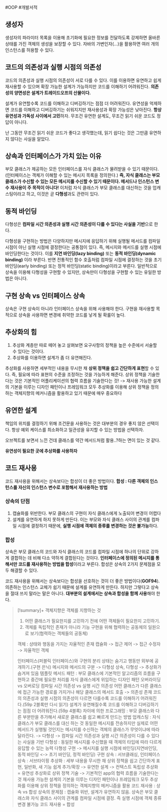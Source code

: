 #OOP #개발서적 

## 생성자
생성자의 파라미터 목록을 이용해 초기화에 필요한 정보를 전달하도록 강제하면 올바른 상태를 가진 객체의 생성을 보장할 수 있다. 자바의 가변인자(...)을 활용하면 여러 개의 인스턴스를 허용할 수 있다.

## 코드의 의존성과 실행 시점의 의존성
코드의 의존성과 실행 시점의 의존성이 서로 다를 수 있다. 이를 이용하면 유연하고 쉽게 재사용할 수 있으며 확장 가능한 설계가 가능하지만 코드를 이해하기 어려워진다.
**의존성의 양면성은 설계가 트레이드오프의 산물이다.**

설계가 유연할수록 코드를 이해하고 디버깅하기는 점점 더 어려워진다.
유연성을 억제하면 코드를 이해하고 디버깅하기는 쉬워지지만 재사용성과 확장 가능성은 낮아진다.
**항상 유연성과 가독성 사이에서 고민**하자.
무조건 유연한 설계도, 무조건 읽기 쉬운 코드도 정답이 아니다.

난 그동안 무조건 읽기 쉬운 코드가 좋다고 생각했는데, 읽기 쉽다는 것은 그만큼 유연하지 않다는 사실을 알았다.

## 상속과 인터페이스가 가치 있는 이유
부모 클래스가 제공하는 모든 인터페이스를 자식 클래스가 물려받을 수 있기 때문이다. (인터페이스는 객체가 이해할 수 있는 메시지 목록을 정의한다.)
**즉, 자식 클래스는 부모 클래스가 수신할 수 있는 모든 메시지를 수신할 수 있기 때문이다. 메서드나 인스턴스 변수 재사용이 주 목적이 아니다!**  이처럼 자식 클래스가 부모 클래스를 대신하는 것을 업캐스팅이라고 하고, 이것은 곧 **다형성**과도 관련이 있다. 

## 동적 바인딩
다형성은 **컴파일 시간 의존성과 실행 시간 의존성이 다를 수 있다는 사실을 기반**으로 한다.

다형성을 구현하는 방법은 다양하지만 메시지에 응답하기 위해 실행될 메서드를 컴파일 시점이 아닌 실행 시점에 결정한다는 공통점이 있다. 즉, 메시지와 메서드를 실행 시점에 바인딩한다는 것이다. 이를 **지연 바인딩(lazy binding)** 또는 **동적 바인딩(dynamic binding)** 이라 부른다. 반면 전통적인 함수 호출처럼 컴파일 시점에 결정하는 것을 초기 바인딩(early binding) 또는 정적 바인딩(static binding)이라고 부른다.
일반적으로 상속을 이용해 다형성을 구현할 수 있지만, 상속만이 다형성을 구현할 수 있는 유일한 방법은 아니다.

## 구현 상속 vs 인터페이스 상속
상속은 구현 상속이 아니라 인터페이스 상속을 위해 사용해야 한다.
구현을 재사용할 목적으로 상속을 사용하면 변경에 취약한 코드를 낳게 될 확룰이 높다.

## 추상화의 힘
1. 추상화 계층만 따로 떼어 놓고 살펴보면 요구사항의 정책을 높은 수준에서 서술할 수 있다는 것이다.
2. 추상화를 이용하면 설계가 좀 더 유연해진다.

추상화를 사용하면 세부적인 내용을 무시한 채 **상위 정책을 쉽고 간단하게 표현**할 수 있다. 즉, 필요에 따라 표현의 수준을 조정하는 것을 가능하게 해준다. 상위 정책을 기술한다는 것은 기본적인 어플리케이션의 협력 흐름을 기술한다는 것!
-> 재사용 가능한 설계의 기본을 이루는 디자인 패턴이나 프레임워크 모두 추상화를 이용해 상위 정책을 정의하는 객체지향의 메커니즘을 활용하고 있기 때문에 매우 중요하다

## 유연한 설계
책임의 위치를 결정하기 위해 조건문을 사용하는 것은 대부분의 경우 좋지 않은 선택이다. 항상 예외 케이스를 최소화하고 일관성을 유지할 수 있는 방법을 선택하자.

오브젝트를 보면서 느낀 건데 클래스를 약간 메서드처럼 활용..?하는 면이 있는 것 같다.

**유연성이 필요한 곳에 추상화를 사용하자**

## 코드 재사용
코드 재사용을 위해서는 상속보다는 합성이 더 좋은 방법이다.
**합성 : 다른 객체의 인스턴스를 자신의 인스턴스 변수로 포함해서 재사용하는 방법**

### 상속의 단점
1. 캡슐화를 위반한다. 부모 클래스의 구현이 자식 클래스에게 노출되어 변경이 어렵다
2. 설계를 유연하게 하지 못하게 만든다. 이는 부모와 자식 클래스 사이의 관계를 컴파일 시점에 결정하기 때문에, **실행 시점에 객체의 종류를 변경하는 것은 불가능**하다.

### 합성
상속은 부모 클래스의 코드와 자식 클래스의 코드를 컴파일 시점에 하나의 단위로 강하게 결합하는 데 비해 다소 약하게 결합된다는 것이다.
**인터페이스에 정의된 메시지를 통해서만 코드를 재사용하는 방법을 합성**이라고 부른다.
합성은 상속의 2가지 문제점을 모두 해결할 수 있다.

코드 재사용을 위해서는 상속보다는 합성을 선호하는 것이 더 좋은 방법이다(**GOF94**). 의존하는 인스턴스 교체가 쉽기 때문에 설계를 유연하게 만든다.
하지만 그렇다고 상속을 절대 쓰지 말라는 말은 아니다. **대부분의 설계에서는 상속과 합성을 함께 사용**해야 한다.

> [!summary]+ 
> 객체지향은 객체를 지향하는 것
> 1. 어떤 클래스가 필요한지를 고민하기 전에 어떤 객체들이 필요한지 고민하기.
> 2. 객체를 독립적인 존재가 아니라 기능 구현을 위해 협력하는 공동체의 일원으로 보기(협력하는 객체들의 공동체)
> 
> 객체 : 상태와 행동을 가지는 자율적인 존재
> 캡슐화 -> 접근 제어 -> 접근 수정자 -> 자율적인 객체
> 
> 인터페이스(퍼블릭 인터페이스)와 구현의 분리
> 상태는 숨기고 행동만 외부에 공개하기.(구현 은닉)
> 메시지와 메서드의 구분 -> 다형성
> 상속, 다형성 -> 추상화가 숨겨져 있음
> 템플릿 메서드 패턴 : 부모 클래스에 기본적인 알고리즘의 흐름을 구현하고 중간에 필요한 처리를 자식 클래스에게 위임하는 디자인 패턴
> 오버라이딩 vs 오버로딩
> 컴파일 시간 의존성 vs 실행 시간 의존성
> 어떤 클래스가 다른 클래스에 접근 가능한 경로를 가지거나 해당 클래스의 메서드 호출 -> 의존성 존재
코드의 의존성과 실행 시점의 의존성이 다르면 다를수록 코드를 이해하기 어려워진다.(59p 2블록만 다시 읽기)
설계가 유연해질수록 코드를 이해하고 디버깅하기는 점점 더 어려워진다.(59p 4블록)
> 차이에 의한 프로그래밍 : 부모 클래스와 다른 부분만을 추가해서 새로운 클래스를 쉽고 빠르게 만드는 방법
> 업캐스팅 : 자식 클래스가 부모 클래스를 대신 하는 것
> 동일한 메시지를 전송하지만 실제로 어떤 메서드가 실행될 것인지는 메시지를 수신하는 객체의 클래스가 무엇이냐에 따라 달라진다. -> 다형성 -> 컴파일 시간 의존성과 실행 시간 의존성이 다를 수 있다는 사실을 기반
> 다형성 : 동일한 메시지를 수신했을 때 객체의 타입에 따라 다르게 응답할 수 있는 능력
> 다형성 구현 -> 메시지를 실행 시점에 바인딩(지연바인딩, 동적 바인딩 <-> 초기 바인딩, 정적 바인딩)
> 구현 상속 : 서브클래싱, 인터페이스 상속 : 서브타이핑
> 추상화 : 세부 내용을 무시한 채 상위 정책을 쉽고 간단하게 표현, 일반화, 새 기능 쉽게 추가/확장 -> 유연한 설계 -> 컨텍스트 독립성 
> 추상화 = 유연성
> 추상화로 상위 정책 기술 -> 기본적인 app의 협력 흐름을 기술한다는 것
> 재사용 가능한 설계의 기본을 이루는 디자인 패턴이나 프레임워크 모두 추상화를 이용해 상위 정책을 정의하는 객체지향의 메커니즘을 활용
> 코드 재사용 : 상속 vs 합성
> 상속의 문제점 : 캡슐화 위반, 설계가 유연하지 않음. 상속은 부모 클래스와 자식 클래스 사이의 관계를 컴파일 시점에 결정. 즉 실행 시점에 객체 종류 변경 불가능
> 코드 재사용 = 합성